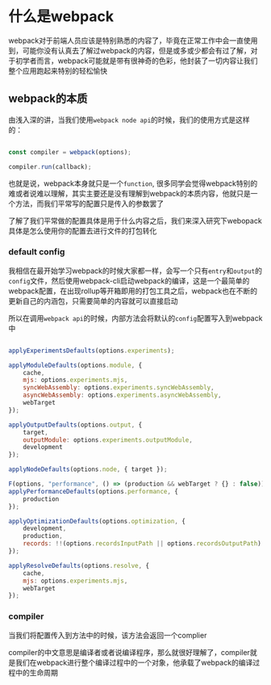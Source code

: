 # 什么是webpack

webpack对于前端人员应该是特别熟悉的内容了，毕竟在正常工作中会一直使用到，可能你没有认真去了解过webpack的内容，但是或多或少都会有过了解，对于初学者而言，webpack可能就是带有很神奇的色彩，他封装了一切内容让我们整个应用跑起来特别的轻松愉快

## webpack的本质

由浅入深的讲，当我们使用`webpack node api`的时候，我们的使用方式是这样的：

```javascript

const compiler = webpack(options);

compiler.run(callback);

```

也就是说，webpack本身就只是一个`function`, 很多同学会觉得webpack特别的难或者说难以理解，其实主要还是没有理解到webpack的本质内容，他就只是一个方法，而我们平常写的配置只是传入的参数罢了

了解了我们平常做的配置具体是用于什么内容之后，我们来深入研究下webopack具体是怎么使用你的配置去进行文件的打包转化

### default config

我相信在最开始学习webpack的时候大家都一样，会写一个只有`entry`和`output`的`config`文件，然后使用webpack-cli启动webpack的编译，这是一个最简单的webpack配置，在出现rollup等开箱即用的打包工具之后，webpack也在不断的更新自己的内涵包，只需要简单的内容就可以直接启动

所以在调用`webpack api`的时候，内部方法会将默认的`config`配置写入到webpack中

```javascript

applyExperimentsDefaults(options.experiments);

applyModuleDefaults(options.module, {
    cache,
    mjs: options.experiments.mjs,
    syncWebAssembly: options.experiments.syncWebAssembly,
    asyncWebAssembly: options.experiments.asyncWebAssembly,
    webTarget
});

applyOutputDefaults(options.output, {
    target,
    outputModule: options.experiments.outputModule,
    development
});

applyNodeDefaults(options.node, { target });

F(options, "performance", () => (production && webTarget ? {} : false));
applyPerformanceDefaults(options.performance, {
    production
});

applyOptimizationDefaults(options.optimization, {
    development,
    production,
    records: !!(options.recordsInputPath || options.recordsOutputPath)
});

applyResolveDefaults(options.resolve, {
    cache,
    mjs: options.experiments.mjs,
    webTarget
});

```

### compiler

当我们将配置传入到方法中的时候，该方法会返回一个complier

compiler的中文意思是编译者或者说编译程序，那么就很好理解了，compiler就是我们在webpack进行整个编译过程中的一个对象，他承载了webpack的编译过程中的生命周期
